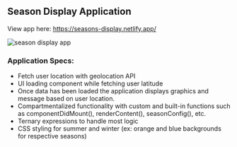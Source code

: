 ## Season Display Application

View app here: https://seasons-display.netlify.app/

![season display app](https://media.giphy.com/media/jowyxeuwOKxWYVsBBW/giphy.gif)

### Application Specs:

- Fetch user location with geolocation API
- UI loading component while fetching user latitude
- Once data has been loaded the application displays graphics and message based on user location.
- Compartmentalized functionality with custom and built-in functions such as componentDidMount(), renderContent(), seasonConfig(), etc.
- Ternary expressions to handle most logic
- CSS styling for summer and winter (ex: orange and blue backgrounds for respective seasons)
